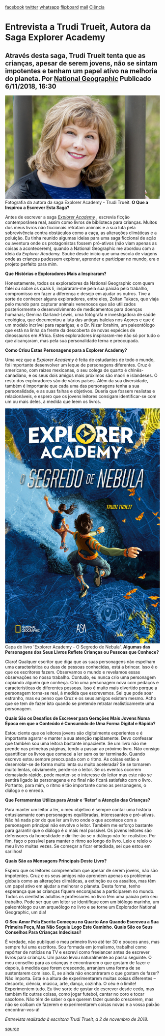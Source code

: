 [facebook](https://www.facebook.com/sharer/sharer.php?u=https%3A%2F%2Fwww.natgeo.pt%2Fciencia%2F2018%2F11%2Fentrevista-a-trudi-trueit-autora-da-saga-explorer-academy) [twitter](https://twitter.com/share?url=https%3A%2F%2Fwww.natgeo.pt%2Fciencia%2F2018%2F11%2Fentrevista-a-trudi-trueit-autora-da-saga-explorer-academy&via=natgeo&text=Entrevista%20a%20Trudi%20Trueit%2C%20Autora%20da%20Saga%20Explorer%20Academy) [whatsapp](https://web.whatsapp.com/send?text=https%3A%2F%2Fwww.natgeo.pt%2Fciencia%2F2018%2F11%2Fentrevista-a-trudi-trueit-autora-da-saga-explorer-academy) [flipboard](https://share.flipboard.com/bookmarklet/popout?v=2&title=Entrevista%20a%20Trudi%20Trueit%2C%20Autora%20da%20Saga%20Explorer%20Academy&url=https%3A%2F%2Fwww.natgeo.pt%2Fciencia%2F2018%2F11%2Fentrevista-a-trudi-trueit-autora-da-saga-explorer-academy) [mail](mailto:?subject=NatGeo&body=https%3A%2F%2Fwww.natgeo.pt%2Fciencia%2F2018%2F11%2Fentrevista-a-trudi-trueit-autora-da-saga-explorer-academy%20-%20Entrevista%20a%20Trudi%20Trueit%2C%20Autora%20da%20Saga%20Explorer%20Academy) [Ciência](https://www.natgeo.pt/ciencia) 
# Entrevista a Trudi Trueit, Autora da Saga Explorer Academy 
## Através desta saga, Trudi Trueit tenta que as crianças, apesar de serem jovens, não se sintam impotentes e tenham um papel ativo na melhoria do planeta. Por [National Geographic](https://www.natgeo.pt/autor/national-geographic) Publicado 6/11/2018, 16:30 
![Fotografia da autora da saga Explorer Academy - Trudi Trueit](img/files_styles_image_00_public_trudi_01_0_0.jpg)
Fotografia da autora da saga Explorer Academy - Trudi Trueit. **O Que a Inspirou a Escrever Esta Saga?** 

Antes de escrever a saga [_Explorer Academy_](https://www.natgeo.pt/ciencia/2018/09/explorer-academy-o-segredo-de-nebula) , escrevia ficção contemporânea real, assim como livros de biblioteca para crianças. Muitos dos meus livros não ficcionais retratam animais e a sua luta pela sobrevivência contra obstáculos como a caça, as alterações climáticas e a poluição. Eu tinha reunido algumas ideias para uma saga ficcional de ação ou aventura onde os protagonistas fossem pró-ativos (não viam apenas as coisas a acontecerem), quando a National Geographic me abordou com a ideia da _Explorer Academy._ Soube desde início que uma escola de viagens onde as crianças pudessem explorar, aprender e participar no mundo, era o projeto perfeito para mim. 

**Que Histórias e Exploradores Mais a Inspiraram?** 

Honestamente, todos os exploradores da National Geographic com quem falei ou sobre os quais li, inspiraram-me pela sua paixão pelo trabalho, compromisso em fazer a diferença e desejo em ajudar os outros. Tive a sorte de conhecer alguns exploradores, entre eles, Zoltan Takacs, que viaja pelo mundo para capturar animais venenosos que são utilizados posteriormente o desenvolvimento de medicamentos para doenças humanas; Gemina Garland-Lewis, uma fotógrafa e investigadora de saúde ecológica, que documentou a luta das antigas baleias nos Açores e que é um modelo incrível para raparigas; e o Dr. Nizar Ibrahim, um paleontólogo que está na linha da frente da descoberta de novas espécies de dinossauros em África. Estes exploradores inspiraram-me não só por tudo o que alcançaram, mas pela sua personalidade terna e preocupada. 

**Como Criou Estas Personagens para a Explorer Academy?** 

Uma vez que a _Explorer Academy_ é feita de estudantes de todo o mundo, foi importante desenvolver um leque de personagens diferentes. Cruz é americano, com raízes mexicanas, o seu colega de quarto é chinês-canadiano, e os seus dois amigos mais próximos são maori e islandeses. O resto dos exploradores são de vários países. Além da sua diversidade, também é importante que cada uma das personagens tenha a sua personalidade, e as suas falhas e objetivos. Queria que fossem realistas e relacionáveis, e espero que os jovens leitores consigam identificar-se com um ou mais deles, à medida que leem os livros. 

![Capa do livro 'Explorer Academy - O Segredo de Nebula'](img/files_styles_image_00_public_capa_0livro.jpg)
Capa do livro 'Explorer Academy - O Segredo de Nebula'. **Algumas das Personagens dos Seus Livros Reflete Crianças ou Pessoas que Conhece?** 

Claro! Qualquer escritor que diga que as suas personagens não espelham uma característica ou duas de pessoas conhecidas, está a brincar. Isso é o que os escritores fazem. Observamos o mundo e revelamos essas observações no nosso trabalho. Contudo, eu nunca crio uma personagem copiando alguém que conheça. Crio uma personagem nova com pedaços e características de diferentes pessoas. Isso é muito mais divertido porque a personagem torna-se real, à medida que escrevemos. Sei que pode soar estranho, mas eu penso que Cruz e os seus amigos existem mesmo. Acho que se tem de fazer isto quando se pretende retratar realisticamente uma personagem. 

**Quais São os Desafios de Escrever para Gerações Mais Jovens Numa Época em que o Conteúdo é Consumido de Uma Forma Digital e Rápida?** 

Estou ciente que os leitores jovens são digitalmente experientes e é importante agarrar e manter a sua atenção rapidamente. Devo confessar que também sou uma leitora bastante impaciente. Se um livro não me prende nas primeiras páginas, tendo a passar ao próximo livro. Não consigo quantificar os livros que comecei a ler sem os ter terminado. Quando escrevo estou sempre preocupada com o ritmo. As coisas estão a desenrolar-se de forma muito lenta ou muito acelerada? Se se tornarem muito lentas, obviamente, perde-se o leitor. Se os eventos ocorrem demasiado rápido, pode manter-se o interesse do leitor mas este não se sentirá ligado às personagens e no final não ficará satisfeito com o livro. Portanto, para mim, o ritmo é tão importante como as personagens, o diálogo e o enredo. 

**Que Ferramentas Utiliza para Atrair e ‘Reter’ a Atenção das Crianças?** 

Para manter um leitor a ler, o meu objetivo é sempre contar uma história entusiasmante com personagens equilibradas, interessantes e pró-ativas. Não há nada pior do que ler um livro onde o que acontece com a personagem principal não envolve o leitor. Também me esforço bastante para garantir que o diálogo é o mais real possível. Os jovens leitores são defensores da honestidade e dir-lhe-ão se o diálogo não for realístico. Por fim, faço o possível para manter o ritmo ao longo do livro. Leio e releio o meu livro muitas vezes. Se começar a ficar entediada, sei que estou em sarilhos! 

**Quais São as Mensagens Principais Deste Livro?** 

Espero que os leitores compreendam que apesar de serem jovens, não são impotentes. Cruz e os seus amigos não aprendem apenas os problemas globais como as alterações climáticas, a extinção ou os assaltos, mas têm um papel ativo em ajudar a melhorar o planeta. Desta forma, tenho esperança que as crianças fiquem encorajadas a participarem no mundo. Todos os cientistas adultos e professores no livro têm uma paixão pelo seu trabalho. Pode ser que um leitor se identifique com um biólogo marinho, um paleontólogo ou um arqueólogo no livro e se torne um Explorador National Geographic, um dia! 

**O Seu Amor Pela Escrita Começou no Quarto Ano Quando Escreveu a Sua Primeira Peça, Mas Não Seguiu Logo Este Caminho. Quais São os Seus Conselhos Para Crianças Indecisas?** 

É verdade, não publiquei o meu primeiro livro até ter 30 e poucos anos, mas sempre fui uma escritora. Sou formada em jornalismo, trabalhei como repórter de notícias na TV e escrevi como freelancer antes de escrever livros para crianças. Um passo levou naturalmente ao passo seguinte. O meu conselho para as crianças é encontrarem o que gostam de fazer e depois, à medida que forem crescendo, arranjem uma forma de se sustentarem com isso. E, se ainda não encontraram o que gostam de fazer? Não importa. Esta é a altura de experimentarem muitas coisas diferentes – desporto, ciência, música, arte, dança, cozinha. O céu é o limite! Experimentem tudo. Eu tive sorte de gostar de escrever desde cedo, mas também fiz outras coisas, como jogar futebol, cantar no coro e tocar saxofone. Não têm de saber o que querem fazer quando crescerem, mas não se coíbam de fazerem e experimentarem coisas novas e a vossa paixão encontrar-vos-á! 

_Entrevista realizada à escritora Trudi Trueit, a 2 de novembro de 2018._ 



[source](https://www.natgeo.pt/ciencia/2018/11/entrevista-a-trudi-trueit-autora-da-saga-explorer-academy)